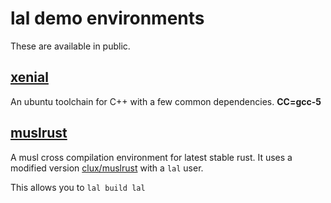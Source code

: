 # lal demo environments
These are available in public.

## [xenial](https://hub.docker.com/r/clux/lal-xenial/tags/)
An ubuntu toolchain for C++ with a few common dependencies. **CC=gcc-5**

## [muslrust](https://hub.docker.com/r/clux/lal-muslrust/tags/)
A musl cross compilation environment for latest stable rust. It uses a modified version [clux/muslrust](https://github.com/clux/muslrust) with a `lal` user.

This allows you to `lal build lal`
